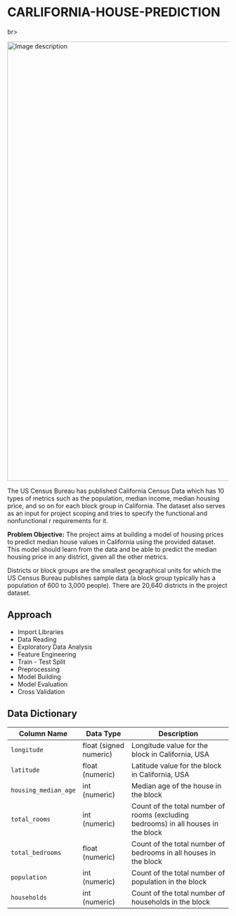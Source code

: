 # CARLIFORNIA-HOUSE-PREDICTION

br>

<img src="image3.jpg" alt="Image description" width="1200" height="1000">

<br>

The US Census Bureau has published California Census Data which has 10 types of metrics such as the population, median income, median housing price, and so on for each block group in California. The dataset also serves as an input for project scoping and tries to specify the functional and nonfunctional r requirements for it.

**Problem Objective:**
The project aims at building a model of housing prices to predict median house values in California using the provided dataset. This model should learn from the data and be able to predict the median housing price in any district, given all the other metrics.

Districts or block groups are the smallest geographical units for which the US Census Bureau publishes sample data (a block group typically has a population of 600 to 3,000 people). There are 20,640 districts in the project dataset.


## Approach

* Import Libraries
* Data Reading 
* Exploratory Data Analysis
* Feature Engineering
* Train - Test Split
* Preprocessing
* Model Building
* Model Evaluation
* Cross Validation

## Data Dictionary

| Column Name         | Data Type                | Description                                                                                         |
|---------------------|--------------------------|-----------------------------------------------------------------------------------------------------|
| `longitude`         | float (signed numeric)    | Longitude value for the block in California, USA                                                     |
| `latitude`          | float (numeric)           | Latitude value for the block in California, USA                                                      |
| `housing_median_age`| int (numeric)             | Median age of the house in the block                                                                 |
| `total_rooms`       | int (numeric)             | Count of the total number of rooms (excluding bedrooms) in all houses in the block                   |
| `total_bedrooms`    | float (numeric)           | Count of the total number of bedrooms in all houses in the block                                     |
| `population`        | int (numeric)             | Count of the total number of population in the block                                                 |
| `households`        | int (numeric)             | Count of the total number of households in the block                                                 |



